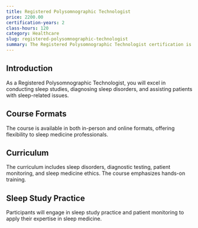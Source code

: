 ```yaml
---
title: Registered Polysomnographic Technologist
price: 2200.00
certification-years: 2
class-hours: 120
category: Healthcare
slug: registered-polysomnographic-technologist
summary: The Registered Polysomnographic Technologist certification is designed for professionals in sleep medicine and polysomnography roles. This comprehensive course covers sleep disorders, diagnostic testing, and patient monitoring. It equips candidates with the skills needed to conduct sleep studies and help patients with sleep-related issues.
---
```


## Introduction

As a Registered Polysomnographic Technologist, you will excel in conducting sleep studies, diagnosing sleep disorders, and assisting patients with sleep-related issues.

## Course Formats

The course is available in both in-person and online formats, offering flexibility to sleep medicine professionals.

## Curriculum

The curriculum includes sleep disorders, diagnostic testing, patient monitoring, and sleep medicine ethics. The course emphasizes hands-on training.

## Sleep Study Practice

Participants will engage in sleep study practice and patient monitoring to apply their expertise in sleep medicine.

